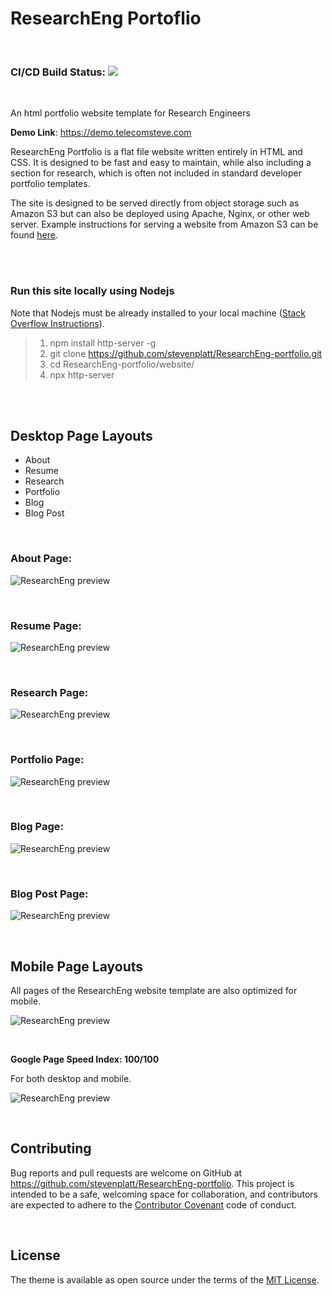# ResearchEng Portoflio

<br />

### CI/CD Build Status: ![](https://github.com/stevenplatt/ResearchEng-portfolio/workflows/pipeline/badge.svg)

<br />

An html portfolio website template for Research Engineers 

**Demo Link**: https://demo.telecomsteve.com

ResearchEng Portfolio is a flat file website written entirely in HTML and CSS. It is designed to be fast and easy to maintain, while also including a section for research, which is often not included in standard developer portfolio templates.

The site is designed to be served directly from object storage such as Amazon S3 but can also be deployed using Apache, Nginx, or other web server. Example instructions for serving a website from Amazon S3 can be found [here](https://medium.com/@kyle.galbraith/how-to-host-a-website-on-s3-without-getting-lost-in-the-sea-e2b82aa6cd38).

<br /><br />

### Run this site locally using Nodejs
Note that Nodejs must be already installed to your local machine ([Stack Overflow Instructions](https://stackoverflow.com/questions/6084360/using-node-js-as-a-simple-web-server)).

>1. npm install http-server -g
>1. git clone https://github.com/stevenplatt/ResearchEng-portfolio.git
>1. cd ResearchEng-portfolio/website/
>1. npx http-server

<br /><br />

## Desktop Page Layouts

- About
- Resume
- Research
- Portfolio
- Blog
- Blog Post

<br />
 
### About Page:

![ResearchEng preview](img/screenshots/about_page.png)

<br />

### Resume Page: 

![ResearchEng preview](img/screenshots/resume_page.png)

<br />

### Research Page:

![ResearchEng preview](img/screenshots/research_page.png)

<br />

### Portfolio Page:

![ResearchEng preview](img/screenshots/portfolio_page.png)

<br />

### Blog Page:

![ResearchEng preview](img/screenshots/blog_page.png)

<br />

### Blog Post Page:

![ResearchEng preview](img/screenshots/blog_post_page.png)

<br />

## Mobile Page Layouts

All pages of the ResearchEng website template are also optimized for mobile. 

![ResearchEng preview](img/screenshots/mobile_layout.png)

<br />

**Google Page Speed Index: 100/100** 

For both desktop and mobile.

![ResearchEng preview](img/screenshots/page_speed.png)

<br />

## Contributing

Bug reports and pull requests are welcome on GitHub at https://github.com/stevenplatt/ResearchEng-portfolio. This project is intended to be a safe, welcoming space for collaboration, and contributors are expected to adhere to the [Contributor Covenant](http://contributor-covenant.org) code of conduct.

<br />

## License

The theme is available as open source under the terms of the [MIT License](https://opensource.org/licenses/MIT).

